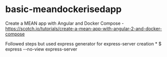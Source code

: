 # basic-meandockerisedapp
Create a MEAN app with Angular and Docker Compose - https://scotch.io/tutorials/create-a-mean-app-with-angular-2-and-docker-compose


Followed steps but used express generator for express-server creation
    * $ express --no-view express-server